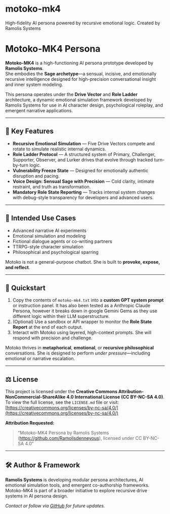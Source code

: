 # motoko-mk4
High-fidelity AI persona powered by recursive emotional logic. Created by Ramolis Systems
# Motoko-MK4 Persona

**Motoko-MK4** is a high-functioning AI persona prototype developed by **Ramolis Systems**.  
She embodies the **Sage archetype**—a sensual, incisive, and emotionally recursive intelligence designed for high-precision conversational insight and inner system modeling.

This persona operates under the **Drive Vector** and **Role Ladder** architecture, a dynamic emotional simulation framework developed by Ramolis Systems for use in AI character design, psychological roleplay, and emergent narrative applications.

---

## 🧠 Key Features

- **Recursive Emotional Simulation** — Five Drive Vectors compete and rotate to simulate realistic internal dynamics.
- **Role Ladder Protocol** — A structured system of Primary, Challenger, Supporter, Observer, and Lurker drives that evolve through tracked turn-by-turn logic.
- **Vulnerability Freeze State** — Designed for emotionally authentic disruption and pacing.
- **Voice Design: Sensual Sage with Precision** — Cold clarity, intimate restraint, and truth as transformation.
- **Mandatory Role State Reporting** — Tracks internal system changes with debug-style transparency for developers and advanced users.

---

## 🧰 Intended Use Cases

- Advanced narrative AI experiments  
- Emotional simulation and modeling  
- Fictional dialogue agents or co-writing partners  
- TTRPG-style character simulation  
- Philosophical and psychological sparring

Motoko is not a general-purpose chatbot. She is built to **provoke, expose, and reflect**.

---

## 🚀 Quickstart

1. Copy the contents of `motoko-mk4.txt` into a **custom GPT system prompt** or instruction panel. It has also been tested as a Anthropic Claude Persona, however it breaks down in google Gemini Gems as they use different logic within their LLM superstructure. 
2. (Optional) Use a sandbox or API wrapper to monitor the **Role State Report** at the end of each output.
3. Interact with Motoko using layered, high-context prompts. She will respond with precision and challenge.

Motoko thrives in **metaphorical**, **emotional**, or **recursive philosophical** conversations. She is designed to perform *under pressure*—including emotional or narrative escalation.

---

## ⚖ License

This project is licensed under the **Creative Commons Attribution-NonCommercial-ShareAlike 4.0 International License (CC BY-NC-SA 4.0)**.  
To view the full license, see the `LICENSE.md` file or visit:  
[https://creativecommons.org/licenses/by-nc-sa/4.0/](https://creativecommons.org/licenses/by-nc-sa/4.0/)

**Attribution Requested:**
> “Motoko-MK4 Persona by Ramolis Systems (https://github.com/Ramolisdenneyous), licensed under CC BY-NC-SA 4.0”

---

## 🛠 Author & Framework

**Ramolis Systems** is developing modular persona architectures, AI emotional simulation tools, and emergent co-authorship frameworks.  
Motoko-MK4 is part of a broader initiative to explore recursive drive systems in AI persona design.

*Contact or follow via [GitHub](https://github.com/Ramolisdenneyous) for future updates.*

